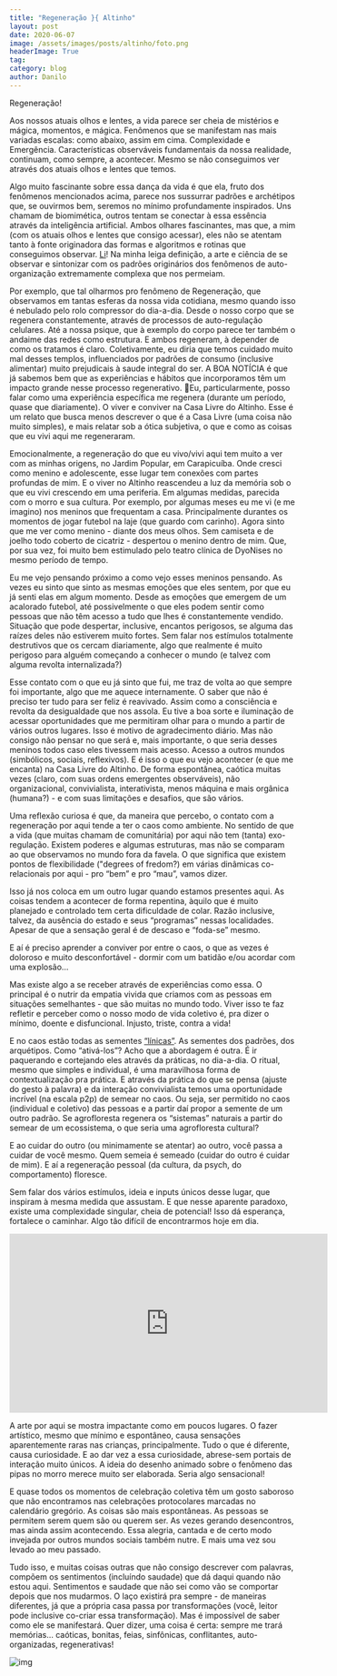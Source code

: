 ```yaml
---
title: "Regeneração }{ Altinho"
layout: post
date: 2020-06-07
image: /assets/images/posts/altinho/foto.png
headerImage: True
tag:
category: blog
author: Danilo
---
```


Regeneração!

Aos nossos atuais olhos e lentes, a vida parece ser cheia de mistérios e mágica, momentos, e mágica.  Fenômenos que se manifestam nas mais variadas escalas: como abaixo, assim em cima. Complexidade e Emergência. Características observáveis fundamentais da nossa realidade, continuam, como sempre, a acontecer. Mesmo se não conseguimos ver através dos atuais olhos e lentes que temos.

Algo muito fascinante sobre essa dança da vida é que ela, fruto dos fenômenos mencionados acima, parece nos sussurrar padrões e archétipos que, se ouvirmos bem, seremos no mínimo profundamente inspirados. Uns chamam de biomimética, outros tentam se conectar à essa essência através da inteligência artificial. Ambos olhares fascinantes, mas que, a mim (com os atuais olhos e lentes que consigo acessar), eles não se atentam tanto à fonte originadora das formas e algoritmos e rotinas que conseguimos observar. [Li]((http://www.liology.org/))! Na minha leiga definição, a arte e ciência de se observar e sintonizar com os padrões originários dos fenômenos de auto-organização extremamente complexa que nos permeiam.

Por exemplo, que tal olharmos pro fenômeno de Regeneração, que observamos em tantas esferas da nossa vida cotidiana, mesmo quando isso é nebulado pelo rolo compressor do dia-a-dia. Desde o nosso corpo que se regenera constantemente, através de processos de auto-regulação celulares. Até a nossa psique, que à exemplo do corpo parece ter também o andaime das redes como estrutura. E ambos regeneram, à depender de como os tratamos é claro. Coletivamente, eu diria que temos cuidado muito mal desses templos, influenciados por padrões de consumo (inclusive alimentar) muito prejudicais à saude integral do ser. A BOA NOTÍCIA é que já sabemos bem que as experiências e hábitos que incorporamos têm um impacto grande nesse processo regenerativo. Eu, particularmente, posso falar como uma experiência específica me regenera (durante um período, quase que diariamente). O viver e conviver na Casa Livre do Altinho. Esse é um relato que busca menos descrever o que é a Casa Livre (uma coisa não muito simples), e mais relatar sob a ótica subjetiva, o que e como as coisas que eu vivi aqui me regeneraram.

Emocionalmente, a regeneração do que eu vivo/vivi aqui tem muito a ver com as minhas origens, no Jardim Popular, em Carapicuíba. Onde cresci como menino e adolescente, esse lugar tem conexões com partes profundas de mim. E o viver no Altinho reascendeu a luz da memória sob o que eu vivi crescendo em uma periferia. Em algumas medidas, parecida com o morro e sua cultura. Por exemplo, por algumas meses eu me vi (e me imagino) nos meninos que frequentam a casa. Principalmente durantes os momentos de jogar futebol na laje (que guardo com carinho). Agora sinto que me ver como menino - diante dos meus olhos. Sem camiseta e de joelho todo coberto de cicatriz - despertou o menino dentro de mim. Que, por sua vez, foi muito bem estimulado pelo teatro clínica de DyoNises no mesmo período de tempo.

Eu me vejo pensando próximo a como vejo esses meninos pensando. As vezes eu sinto que sinto as mesmas emoções que eles sentem, por que eu já senti elas em algum momento. Desde as emoções que emergem de um acalorado futebol, até possivelmente o que eles podem sentir como pessoas que não têm acesso a tudo que lhes é constantemente vendido. Situação que pode despertar, inclusive, encantos perigosos, se alguma das raízes deles não estiverem muito fortes. Sem falar nos estímulos totalmente destrutivos que os cercam diariamente, algo que realmente é muito perigoso para alguém começando a conhecer o mundo (e talvez com alguma revolta internalizada?)

Esse contato com o que eu já sinto que fui, me traz de volta ao que sempre foi importante, algo que me aquece internamente. O saber que não é preciso ter tudo para ser feliz é reavivado. Assim como a consciência e revolta da desigualdade que nos assola. Eu tive a boa sorte e iluminação de acessar oportunidades que me permitiram olhar para o mundo a partir de vários outros lugares. Isso é motivo de agradecimento diário. Mas não consigo não pensar no que será e, mais importante, o que seria desses meninos todos caso eles tivessem mais acesso. Acesso a outros mundos (simbólicos, sociais, reflexivos). E é isso o que eu vejo acontecer (e que me encanta) na Casa Livre do Altinho. De forma espontânea, caótica muitas vezes (claro, com suas ordens emergentes observáveis), não organizacional, convivialista, interativista, menos máquina e mais orgânica (humana?) - e com suas limitações e desafios, que são vários.

Uma reflexão curiosa é que, da maneira que percebo, o contato com a regeneração por aqui tende a ter o caos  como ambiente. No sentido de que a vida (que muitas chamam de comunitária) por aqui não tem (tanta) exo-regulação. Existem poderes e algumas estruturas, mas não se comparam ao que observamos no mundo fora da favela. O que significa que existem pontos de flexibilidade ("degrees of fredom?) em várias dinâmicas co-relacionais por aqui - pro “bem” e pro “mau”, vamos dizer.

Isso já nos coloca em um outro lugar quando estamos presentes aqui. As coisas tendem a acontecer de forma repentina, àquilo que é muito planejado e controlado tem certa dificuldade de colar. Razão inclusive, talvez, da ausência do estado e seus “programas” nessas localidades. Apesar de que a sensação geral é de descaso e “foda-se” mesmo.

E aí é preciso aprender a conviver por entre o caos, o que as vezes é doloroso e muito desconfortável - dormir com um batidão e/ou acordar com uma explosão…

Mas existe algo a se receber através de experiências como essa. O principal é o nutrir da empatia vivida que criamos com as pessoas em situações semelhantes - que são muitas no mundo todo. Viver isso te faz refletir e perceber como o nosso modo de vida coletivo é, pra dizer o mínimo, doente e disfuncional. Injusto, triste, contra a vida!

E no caos estão todas as sementes [“línicas”](http://www.liology.org/). As sementes dos padrões, dos arquétipos. Como “ativá-los”? Acho que a abordagem é outra. É ir paquerando e cortejando eles através da práticas, no dia-a-dia. O ritual, mesmo que simples e individual, é uma maravilhosa forma de contextualização pra prática. E através da prática do que se pensa (ajuste do gesto à palavra) e da interação convivialista temos uma oportunidade incrível (na escala p2p) de semear no caos. Ou seja, ser permitido no caos (individual e coletivo) das pessoas e a partir daí propor a semente de um outro padrão. Se agrofloresta regenera os “sistemas” naturais a partir do semear de um ecossistema, o que seria uma agrofloresta cultural?

E ao cuidar do outro (ou minimamente se atentar) ao outro, você passa a cuidar de você mesmo. Quem semeia é semeado (cuidar do outro é cuidar de mim). E aí a regeneração pessoal (da cultura, da psych, do comportamento) floresce.

Sem falar dos vários estímulos, ideia e inputs únicos desse lugar, que inspiram à mesma medida que assustam. E que nesse aparente paradoxo, existe uma complexidade singular, cheia de potencial! Isso dá esperança, fortalece o caminhar. Algo tão difícil de encontrarmos hoje em dia.

<iframe width="560" height="315" src="https://www.youtube.com/embed/y3IvDkBEatM" frameborder="0" allow="accelerometer; autoplay; encrypted-media; gyroscope; picture-in-picture" allowfullscreen></iframe>

A arte por aqui se mostra impactante como em poucos lugares. O fazer artístico, mesmo que mínimo e espontâneo, causa sensações aparentemente raras nas crianças, principalmente. Tudo o que é diferente, causa curiosidade. E ao dar vez a essa curiosidade, abrese-sem portais de interação muito únicos. A ideia do desenho animado sobre o fenômeno das pipas no morro merece muito ser elaborada. Seria algo sensacional!

E quase todos os momentos de celebração coletiva têm um gosto saboroso que não encontramos nas celebrações protocolares marcadas no calendário gregório. As coisas são mais espontâneas. As pessoas se permitem serem quem são ou querem ser. As vezes gerando desencontros, mas ainda assim acontecendo. Essa alegria, cantada e de certo modo invejada por outros mundos sociais também nutre. E mais uma vez sou levado ao meu passado.

Tudo isso, e muitas coisas outras que não consigo descrever com palavras, compõem os sentimentos (incluíndo saudade) que dá daqui quando não estou aqui. Sentimentos e saudade que não sei como vão se comportar depois que nos mudarmos. O laço existirá pra sempre - de maneiras diferentes, já que a própria casa passa por transformações (você, leitor pode inclusive co-criar essa transformação). Mas é impossível de saber como ele se manifestará. Quer dizer, uma coisa é certa: sempre me trará memórias… caóticas, bonitas, feias, sinfônicas, conflitantes, auto-organizadas, regenerativas!

![img](/assets/images/posts/altinho/foto.png)

